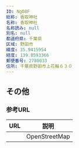 ```yaml
---
ID: NgO8F
総称: 香取神社
名称: 香取神社
名称読み: null
別名: null
都道府県: 千葉県
区域: 野田市
緯度: 35.9415954
経度: 139.8593366
郵便番号: 2780033
住所: 千葉県野田市上花輪６３０
---
```


## その他

### 参考URL

| URL | 説明          |
| --- | ------------- |
|     | OpenStreetMap |
